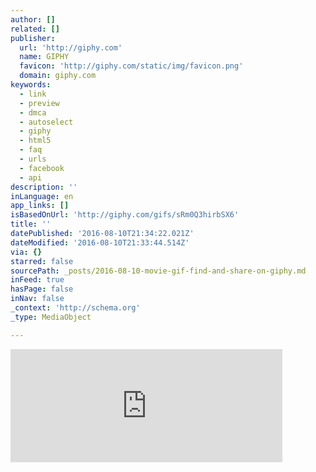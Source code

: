 ```yaml
---
author: []
related: []
publisher:
  url: 'http://giphy.com'
  name: GIPHY
  favicon: 'http://giphy.com/static/img/favicon.png'
  domain: giphy.com
keywords:
  - link
  - preview
  - dmca
  - autoselect
  - giphy
  - html5
  - faq
  - urls
  - facebook
  - api
description: ''
inLanguage: en
app_links: []
isBasedOnUrl: 'http://giphy.com/gifs/sRm0Q3hirbSX6'
title: ''
datePublished: '2016-08-10T21:34:22.021Z'
dateModified: '2016-08-10T21:33:44.514Z'
via: {}
starred: false
sourcePath: _posts/2016-08-10-movie-gif-find-and-share-on-giphy.md
inFeed: true
hasPage: false
inNav: false
_context: 'http://schema.org'
_type: MediaObject

---
```

<iframe src="http://cdn.embedly.com/widgets/media.html?src=https%3A%2F%2Fgiphy.com%2Fembed%2FsRm0Q3hirbSX6%2Ftwitter%2Fiframe&amp;src_secure=1&amp;url=http%3A%2F%2Fgiphy.com%2Fgifs%2FsRm0Q3hirbSX6&amp;image=https%3A%2F%2Fmedia.giphy.com%2Fmedia%2FsRm0Q3hirbSX6%2Fgiphy.gif&amp;key=b7d04c9b404c499eba89ee7072e1c4f7&amp;type=text%2Fhtml&amp;schema=giphy" width="435" height="181" scrolling="no" frameborder="0" allowfullscreen="" style=""></iframe>